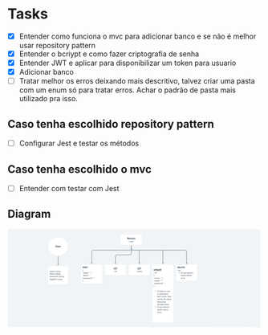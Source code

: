 # Tasks

- [x] Entender como funciona o mvc para adicionar banco e se não é melhor usar repository pattern
- [x] Entender o bcriypt e como fazer criptografia de senha
- [x] Entender JWT e aplicar para disponibilizar um token para usuario
- [x] Adicionar banco
- [ ] Tratar melhor os erros deixando mais descritivo, talvez criar uma pasta com um enum só para tratar erros. Achar o padrão de pasta mais utilizado pra isso.

## Caso tenha escolhido repository pattern

- [ ] Configurar Jest e testar os métodos

## Caso tenha escolhido o mvc

- [ ] Entender com testar com Jest

## Diagram

<img alt="Diagram" src="./diagram.png"/>
